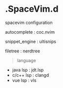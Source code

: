 # .SpaceVim.d
spacevim configuration  
  
autocomplete : coc.nvim   
  
snippet_engine : ultisnips  
  
filetree : nerdtree  
  
> language
- java lsp : jdt.lsp
- c/c++ lsp : clangd
- vue lsp : vls
